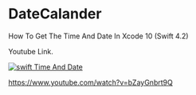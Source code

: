 # DateCalander
How To Get The Time And Date In Xcode 10 (Swift 4.2)

Youtube Link.

[![swift Time And Date](https://img.youtube.com/vi/bZayGnbrt9Q/0.jpg)](https://www.youtube.com/watch?v=bZayGnbrt9Q)

https://www.youtube.com/watch?v=bZayGnbrt9Q
